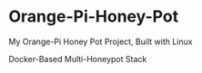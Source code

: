 # Orange-Pi-Honey-Pot
My Orange-Pi Honey Pot Project, Built with Linux

Docker-Based Multi-Honeypot Stack

